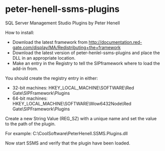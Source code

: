 # peter-henell-ssms-plugins
SQL Server Management Studio Plugins by Peter Henell

How to install:
* Download the latest framework from http://documentation.red-gate.com/display/MA/Redistributing+the+framework
* Download the latest version of peter-henlel-ssms-plugins and place the DLL in an appropriate location.
* Make an entry in the Registry to tell the SIPframework where to load the add-in from. 

You should create the registry entry in either:
* 32-bit machines: HKEY_LOCAL_MACHINE\SOFTWARE\Red Gate\SIPFramework\Plugins
* 64-bit machines: HKEY_LOCAL_MACHINE\SOFTWARE\Wow6432Node\Red Gate\SIPFramework\Plugins

Create a new String Value (REG_SZ) with a unique name and set the value to the path of the plugin.

For example: C:\CoolSoftware\PeterHenell.SSMS.Plugins.dll

Now start SSMS and verify that the plugin have been loaded.
